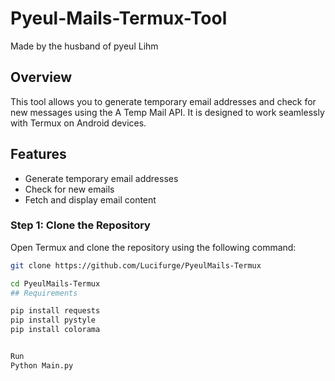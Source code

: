 # Pyeul-Mails-Termux-Tool
Made by the husband of pyeul Lihm

## Overview
This tool allows you to generate temporary email addresses and check for new messages using the A Temp Mail API. It is designed to work seamlessly with Termux on Android devices.

## Features
- Generate temporary email addresses
- Check for new emails
- Fetch and display email content
### Step 1: Clone the Repository
Open Termux and clone the repository using the following command:
```sh
git clone https://github.com/Lucifurge/PyeulMails-Termux

cd PyeulMails-Termux
## Requirements

pip install requests
pip install pystyle
pip install colorama


Run 
Python Main.py
